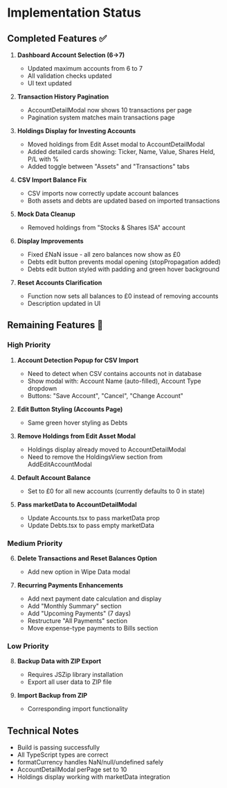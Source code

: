 # Implementation Status

## Completed Features ✅

1. **Dashboard Account Selection (6→7)**
   - Updated maximum accounts from 6 to 7
   - All validation checks updated
   - UI text updated

2. **Transaction History Pagination**
   - AccountDetailModal now shows 10 transactions per page
   - Pagination system matches main transactions page

3. **Holdings Display for Investing Accounts**
   - Moved holdings from Edit Asset modal to AccountDetailModal
   - Added detailed cards showing: Ticker, Name, Value, Shares Held, P/L with %
   - Added toggle between "Assets" and "Transactions" tabs

4. **CSV Import Balance Fix**
   - CSV imports now correctly update account balances
   - Both assets and debts are updated based on imported transactions

5. **Mock Data Cleanup**
   - Removed holdings from "Stocks & Shares ISA" account

6. **Display Improvements**
   - Fixed £NaN issue - all zero balances now show as £0
   - Debts edit button prevents modal opening (stopPropagation added)
   - Debts edit button styled with padding and green hover background

7. **Reset Accounts Clarification**
   - Function now sets all balances to £0 instead of removing accounts
   - Description updated in UI

## Remaining Features 🔧

### High Priority

1. **Account Detection Popup for CSV Import**
   - Need to detect when CSV contains accounts not in database
   - Show modal with: Account Name (auto-filled), Account Type dropdown
   - Buttons: "Save Account", "Cancel", "Change Account"

2. **Edit Button Styling (Accounts Page)**
   - Same green hover styling as Debts

3. **Remove Holdings from Edit Asset Modal**
   - Holdings display already moved to AccountDetailModal
   - Need to remove the HoldingsView section from AddEditAccountModal

4. **Default Account Balance**
   - Set to £0 for all new accounts (currently defaults to 0 in state)

5. **Pass marketData to AccountDetailModal**
   - Update Accounts.tsx to pass marketData prop
   - Update Debts.tsx to pass empty marketData

### Medium Priority

6. **Delete Transactions and Reset Balances Option**
   - Add new option in Wipe Data modal

7. **Recurring Payments Enhancements**
   - Add next payment date calculation and display
   - Add "Monthly Summary" section
   - Add "Upcoming Payments" (7 days)
   - Restructure "All Payments" section
   - Move expense-type payments to Bills section

### Low Priority

8. **Backup Data with ZIP Export**
   - Requires JSZip library installation
   - Export all user data to ZIP file

9. **Import Backup from ZIP**
   - Corresponding import functionality

## Technical Notes

- Build is passing successfully
- All TypeScript types are correct
- formatCurrency handles NaN/null/undefined safely
- AccountDetailModal perPage set to 10
- Holdings display working with marketData integration

